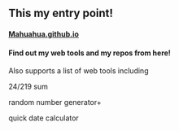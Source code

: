 ## This my entry point!

#### [Mahuahua.github.io](http://Mahuahua.github.io)

#### Find out my web tools and my repos from here!

Also supports a list of web tools including

24/219 sum

random number generator+

quick date calculator
